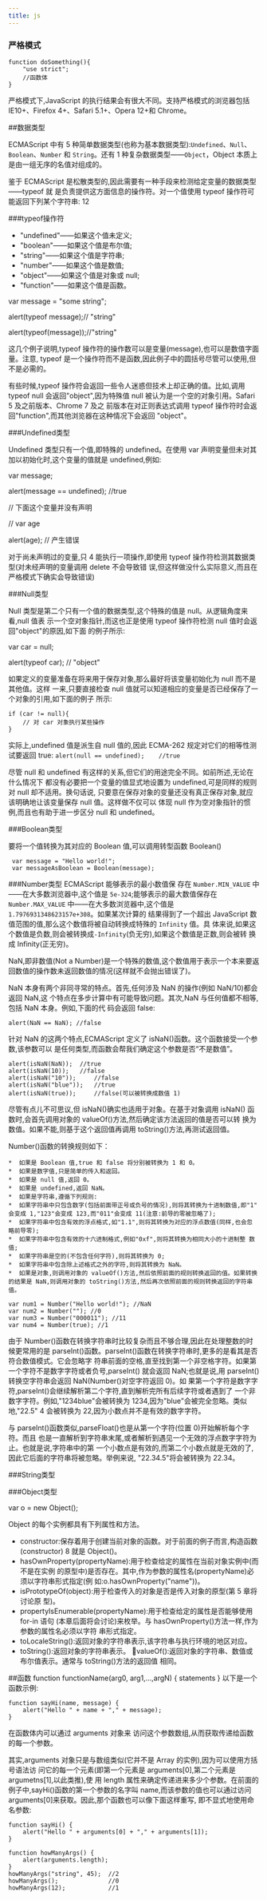 ```yaml
---
title: js
---
```

### 严格模式 ###
	function doSomething(){		"use strict";		//函数体 
	}
严格模式下,JavaScript 的执行结果会有很大不同。支持严格模式的浏览器包括 IE10+、Firefox 4+、Safari 5.1+、Opera 12+和 Chrome。

<!--more-->
##数据类型

ECMAScript 中有 5 种简单数据类型(也称为基本数据类型):`Undefined`、`Null`、`Boolean`、`Number` 和 `String`。还有 1 种复杂数据类型——`Object`，Object 本质上是由一组无序的名值对组成的。

鉴于 ECMAScript 是松散类型的,因此需要有一种手段来检测给定变量的数据类型——typeof 就 是负责提供这方面信息的操作符。对一个值使用 typeof 操作符可能返回下列某个字符串: 12

###typeof操作符
*  "undefined"——如果这个值未定义; 
*  "boolean"——如果这个值是布尔值; 
*  "string"——如果这个值是字符串;*  "number"——如果这个值是数值;*  "object"——如果这个值是对象或 null; 
*  "function"——如果这个值是函数。var message = "some string";
alert(typeof message);// "string"

alert(typeof(message));//"string"

这几个例子说明,typeof 操作符的操作数可以是变量(message),也可以是数值字面量。注意, typeof 是一个操作符而不是函数,因此例子中的圆括号尽管可以使用,但不是必需的。

有些时候,typeof 操作符会返回一些令人迷惑但技术上却正确的值。比如,调用 typeof null 会返回"object",因为特殊值 null 被认为是一个空的对象引用。Safari 5 及之前版本、Chrome 7 及之 前版本在对正则表达式调用 typeof 操作符时会返回"function",而其他浏览器在这种情况下会返回 "object"。

###Undefined类型

Undefined 类型只有一个值,即特殊的 undefined。在使用 var 声明变量但未对其加以初始化时,这个变量的值就是 undefined,例如:

var message;

alert(message == undefined); //true

// 下面这个变量并没有声明
// var age

alert(age); // 产生错误

对于尚未声明过的变量,只 4 能执行一项操作,即使用 typeof 操作符检测其数据类型(对未经声明的变量调用 delete 不会导致错 误,但这样做没什么实际意义,而且在严格模式下确实会导致错误)

###Null类型

Null 类型是第二个只有一个值的数据类型,这个特殊的值是 null。从逻辑角度来看,null 值表 示一个空对象指针,而这也正是使用 typeof 操作符检测 null 值时会返回"object"的原因,如下面 的例子所示:
var car = null;
alert(typeof car); // "object"

如果定义的变量准备在将来用于保存对象,那么最好将该变量初始化为 null 而不是其他值。这样 一来,只要直接检查 null 值就可以知道相应的变量是否已经保存了一个对象的引用,如下面的例子 所示:
	if (car != null){		// 对 car 对象执行某些操作	}实际上,undefined 值是派生自 null 值的,因此 ECMA-262 规定对它们的相等性测试要返回 true:     `alert(null == undefined);    //true`

尽管 null 和 undefined 有这样的关系,但它们的用途完全不同。如前所述,无论在什么情况下 都没有必要把一个变量的值显式地设置为 undefined,可是同样的规则对 null 却不适用。换句话说, 只要意在保存对象的变量还没有真正保存对象,就应该明确地让该变量保存 null 值。这样做不仅可以 体现 null 作为空对象指针的惯例,而且也有助于进一步区分 null 和 undefined。

###Boolean类型

要将一个值转换为其对应的 Boolean 值,可以调用转型函数 Boolean()

     var message = "Hello world!";     var messageAsBoolean = Boolean(message);

###Number类型
ECMAScript 能够表示的最小数值保 存在 `Number.MIN_VALUE` 中——在大多数浏览器中,这个值是 `5e-324`;能够表示的最大数值保存在 `Number.MAX_VALUE` 中——在大多数浏览器中,这个值是 `1.7976931348623157e+308`。如果某次计算的 结果得到了一个超出 JavaScript 数值范围的值,那么这个数值将被自动转换成特殊的 `Infinity` 值。具 体来说,如果这个数值是负数,则会被转换成`-Infinity`(负无穷),如果这个数值是正数,则会被转 换成 Infinity(正无穷)。

NaN,即非数值(Not a Number)是一个特殊的数值,这个数值用于表示一个本来要返回数值的操作数未返回数值的情况(这样就不会抛出错误了)。

NaN 本身有两个非同寻常的特点。首先,任何涉及 NaN 的操作(例如 NaN/10)都会返回 NaN,这 个特点在多步计算中有可能导致问题。其次,NaN 与任何值都不相等,包括 NaN 本身。例如,下面的代 码会返回 false:

	alert(NaN == NaN); //false
	
针对 NaN 的这两个特点,ECMAScript 定义了 isNaN()函数。这个函数接受一个参数,该参数可以 是任何类型,而函数会帮我们确定这个参数是否“不是数值”。

	alert(isNaN(NaN)); 	//true    alert(isNaN(10));	//false    alert(isNaN("10"));		//false    alert(isNaN("blue"));	//true    alert(isNaN(true));		//false(可以被转换成数值 1)尽管有点儿不可思议,但 isNaN()确实也适用于对象。在基于对象调用 isNaN() 函数时,会首先调用对象的 valueOf()方法,然后确定该方法返回的值是否可以转 换为数值。如果不能,则基于这个返回值再调用 toString()方法,再测试返回值。

Number()函数的转换规则如下：
		*  如果是 Boolean 值,true 和 false 将分别被转换为 1 和 0。
	*  如果是数字值,只是简单的传入和返回。	*  如果是 null 值,返回 0。	*  如果是 undefined,返回 NaN。	*  如果是字符串,遵循下列规则:	*  如果字符串中只包含数字(包括前面带正号或负号的情况),则将其转换为十进制数值,即"1" 会变成 1,"123"会变成 123,而"011"会变成 11(注意:前导的零被忽略了);	*  如果字符串中包含有效的浮点格式,如"1.1",则将其转换为对应的浮点数值(同样,也会忽 略前导零);	*  如果字符串中包含有效的十六进制格式,例如"0xf",则将其转换为相同大小的十进制整 数值;	*  如果字符串是空的(不包含任何字符),则将其转换为 0;	*  如果字符串中包含除上述格式之外的字符,则将其转换为 NaN。	*  如果是对象,则调用对象的 valueOf()方法,然后依照前面的规则转换返回的值。如果转换的结果是 NaN,则调用对象的 toString()方法,然后再次依照前面的规则转换返回的字符串值。
```
var num1 = Number("Hello world!"); //NaN var num2 = Number(""); //0var num3 = Number("000011"); //11var num4 = Number(true); //1
```
由于 Number()函数在转换字符串时比较复杂而且不够合理,因此在处理整数的时候更常用的是 parseInt()函数。parseInt()函数在转换字符串时,更多的是看其是否符合数值模式。它会忽略字 符串前面的空格,直至找到第一个非空格字符。如果第一个字符不是数字字符或者负号,parseInt() 就会返回 NaN;也就是说,用 parseInt()转换空字符串会返回 NaN(Number()对空字符返回 0)。如 果第一个字符是数字字符,parseInt()会继续解析第二个字符,直到解析完所有后续字符或者遇到了 一个非数字字符。例如,"1234blue"会被转换为 1234,因为"blue"会被完全忽略。类似地,"22.5" 4 会被转换为 22,因为小数点并不是有效的数字字符。

与 parseInt()函数类似,parseFloat()也是从第一个字符(位置 0)开始解析每个字符。而且 也是一直解析到字符串末尾,或者解析到遇见一个无效的浮点数字字符为止。也就是说,字符串中的第 一个小数点是有效的,而第二个小数点就是无效的了,因此它后面的字符串将被忽略。举例来说, "22.34.5"将会被转换为 22.34。

###String类型

###Object类型

var o = new Object();

Object 的每个实例都具有下列属性和方法。
* constructor:保存着用于创建当前对象的函数。对于前面的例子而言,构造函数(constructor) 8 就是 Object()。* hasOwnProperty(propertyName):用于检查给定的属性在当前对象实例中(而不是在实例 的原型中)是否存在。其中,作为参数的属性名(propertyName)必须以字符串形式指定(例 如:o.hasOwnProperty("name"))。* isPrototypeOf(object):用于检查传入的对象是否是传入对象的原型(第 5 章将讨论原 型)。* propertyIsEnumerable(propertyName):用于检查给定的属性是否能够使用 for-in 语句 (本章后面将会讨论)来枚举。与 hasOwnProperty()方法一样,作为参数的属性名必须以字符串形式指定。* toLocaleString():返回对象的字符串表示,该字符串与执行环境的地区对应。* toString():返回对象的字符串表示。 valueOf():返回对象的字符串、数值或布尔值表示。通常与 toString()方法的返回值相同。

##函数
	function functionName(arg0, arg1,...,argN) {    	statements	}以下是一个函数示例:
	function sayHi(name, message) {   		alert("Hello " + name + "," + message);	}
	
在函数体内可以通过 arguments 对象来 访问这个参数数组,从而获取传递给函数的每一个参数。

其实,arguments 对象只是与数组类似(它并不是 Array 的实例),因为可以使用方括号语法访 问它的每一个元素(即第一个元素是 arguments[0],第二个元素是 argumetns[1],以此类推),使 用 length 属性来确定传递进来多少个参数。在前面的例子中,sayHi()函数的第一个参数的名字叫 name,而该参数的值也可以通过访问 arguments[0]来获取。因此,那个函数也可以像下面这样重写, 即不显式地使用命名参数:

	function sayHi() {   		alert("Hello " + arguments[0] + "," + arguments[1]);	}
	
	function howManyArgs() {   		alert(arguments.length);	}	howManyArgs("string", 45);  //2	howManyArgs();              //0	howManyArgs(12);            //1

